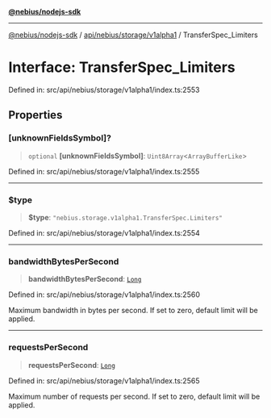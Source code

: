 [**@nebius/nodejs-sdk**](../../../../../README.md)

***

[@nebius/nodejs-sdk](../../../../../README.md) / [api/nebius/storage/v1alpha1](../README.md) / TransferSpec\_Limiters

# Interface: TransferSpec\_Limiters

Defined in: src/api/nebius/storage/v1alpha1/index.ts:2553

## Properties

### \[unknownFieldsSymbol\]?

> `optional` **\[unknownFieldsSymbol\]**: `Uint8Array`\<`ArrayBufferLike`\>

Defined in: src/api/nebius/storage/v1alpha1/index.ts:2555

***

### $type

> **$type**: `"nebius.storage.v1alpha1.TransferSpec.Limiters"`

Defined in: src/api/nebius/storage/v1alpha1/index.ts:2554

***

### bandwidthBytesPerSecond

> **bandwidthBytesPerSecond**: [`Long`](../../../../../runtime/protos/core/classes/Long.md)

Defined in: src/api/nebius/storage/v1alpha1/index.ts:2560

Maximum bandwidth in bytes per second. If set to zero, default limit will be applied.

***

### requestsPerSecond

> **requestsPerSecond**: [`Long`](../../../../../runtime/protos/core/classes/Long.md)

Defined in: src/api/nebius/storage/v1alpha1/index.ts:2565

Maximum number of requests per second. If set to zero, default limit will be applied.
